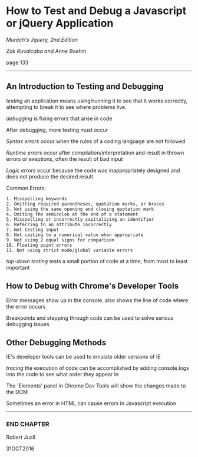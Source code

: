 # How to Test and Debug a Javascript or jQuery Application

*Murach's Jquery, 2nd Edition*

*Zak Ruvalcaba and Anne Boehm*

page 133

***

## An Introduction to Testing and Debugging

*testing* an application means using/running it to see that it works correctly, attempting to break it to see where problems live.

*debugging* is fixing errors that arise in code

After debugging, more testing must occur

*Syntax errors* occur when the rules of a coding language are not followed

*Runtime errors* occur after compilation/interpretation and result in thrown errors or exeptions, often the result of bad input

*Logic errors* occur because the code was inappropriately designed and does not produce the desired result

Common Errors:

    1. Misspelling keywords
    2. Omitting required parentheses, quotation marks, or braces
    3. Not using the same opening and closing quotation mark
    4. Omiting the semicolon at the end of a statement
    5. Misspelling or incorrectly capitalizing an identifier
    6. Referring to an attribute incorrectly
    7. Not testing input
    8. Not casting to a numerical value when appropriate
    9. Not using 2 equal signs for comparison
    10. Floating point errors
    11. Not using strict mode/global variable errors

*top-down testing* tests a small portion of code at a time, from most to least important

## How to Debug with Chrome's Developer Tools

Error messages show up in the console, also shows the line of code where the error occurs

Breakpoints and stepping through code can be used to solve serious debugging issues

## Other Debugging Methods

IE's developer tools can be used to emulate older versions of IE

*tracing* the execution of code can be accomplished by adding console.logs into the code to see what order they appear in

The 'Elements' panel in Chrome Dev Tools will show the changes made to the DOM

Sometimes an error in HTML can cause errors in Javascript execution

***

### END CHAPTER

Robert Juall

31OCT2016